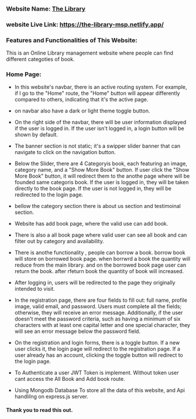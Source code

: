 ### Website Name: [The Library](https://the-library-msp.netlify.app)

### website Live Link: https://the-library-msp.netlify.app/

### Features and Functionalities of This Website:

This is an Online Library management website where people can find different categoties of book.

### Home Page:

-  In this website's navbar, there is an active routing system. For example, if I go to the "Home" route, the "Home" button will appear differently compared to others, indicating that it's the active page.
-  on navbar also have a dark or light theme toggle button.

-  On the right side of the navbar, there will be user information displayed if the user is logged in. If the user isn't logged in, a login button will be shown by default.

-  The banner section is not static; it's a swipper slider banner that can navigate to click on the navigation button.

-  Below the Slider, there are 4 Categoryis book, each featuring an image, category name, and a "Show More Book" button. If user click the "Show More Book" button, it will redirect them to the anothe page where will be founded same categoris book. If the user is logged in, they will be taken directly to the book page. If the user is not logged in, they will be redirected to the login page.
-  bellow the category section there is about us section and testimoinal section.

-  Website has add book page, where the valid use can add book.
-  There is also a all book page where valid user can see all book and can filter out by category and availability.
-  There is anothe functionality , people can borrow a book. borrow book will store on borrowed book page. when borrwrd a book the quantity will reduce from the main library. and on the borrowed book page user can return the book. after rfeturn book the quantity of book will increased.
-  After logging in, users will be redirected to the page they originally intended to visit.

-  In the registration page, there are four fields to fill out: full name, profile image, valid email, and password. Users must complete all the fields; otherwise, they will receive an error message. Additionally, if the user doesn't meet the password criteria, such as having a minimum of six characters with at least one capital letter and one special character, they will see an error message below the password field.

-  On the registration and login forms, there is a toggle button. If a new user clicks it, the login page will redirect to the registration page. If a user already has an account, clicking the toggle button will redirect to the login page.
-  To Authenticate a user JWT Token is implement. Without token user cant access the All Book and Add book route.
-  Using Mongodb Database To store all the data of this website, and Api handlilng on express.js server.

#### Thank you to read this out.
